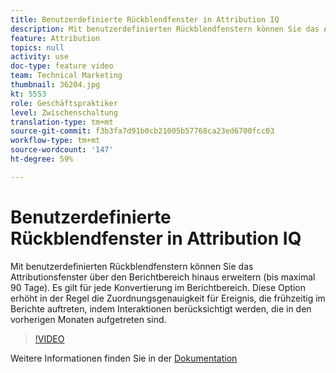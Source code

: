 ```yaml
---
title: Benutzerdefinierte Rückblendfenster in Attribution IQ
description: Mit benutzerdefinierten Rückblendfenstern können Sie das Attributionsfenster über den Berichtbereich hinaus erweitern (bis maximal 90 Tage). Es gilt für jede Konvertierung im Berichtbereich. Diese Option erhöht in der Regel die Zuordnungsgenauigkeit für Ereignis, die frühzeitig im Berichte auftreten, indem Interaktionen berücksichtigt werden, die in den vorherigen Monaten aufgetreten sind.
feature: Attribution
topics: null
activity: use
doc-type: feature video
team: Technical Marketing
thumbnail: 36204.jpg
kt: 5553
role: Geschäftspraktiker
level: Zwischenschaltung
translation-type: tm+mt
source-git-commit: f3b3fa7d91b0cb21005b57768ca23ed6700fcc03
workflow-type: tm+mt
source-wordcount: '147'
ht-degree: 59%

---
```



# Benutzerdefinierte Rückblendfenster in Attribution IQ

Mit benutzerdefinierten Rückblendfenstern können Sie das Attributionsfenster über den Berichtbereich hinaus erweitern (bis maximal 90 Tage). Es gilt für jede Konvertierung im Berichtbereich. Diese Option erhöht in der Regel die Zuordnungsgenauigkeit für Ereignis, die frühzeitig im Berichte auftreten, indem Interaktionen berücksichtigt werden, die in den vorherigen Monaten aufgetreten sind.

>[!VIDEO](https://video.tv.adobe.com/v/36204/?quality=12&learn=on)

Weitere Informationen finden Sie in der [Dokumentation](https://experienceleague.adobe.com/docs/analytics/analyze/analysis-workspace/attribution/models.html?lang=de-DE#lookback-fenster)
